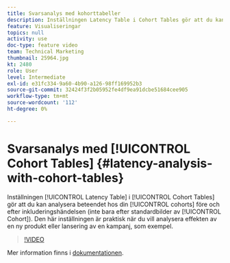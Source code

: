 ```yaml
---
title: Svarsanalys med kohorttabeller
description: Inställningen Latency Table i Cohort Tables gör att du kan analysera beteendet för dina kohorter före och efter inkluderingshändelsen (inte bara efter likartade Cohort-bilder). Den här inställningen är praktisk när du vill analysera effekten av en ny produkt eller lansering av en kampanj, som exempel.
feature: Visualiseringar
topics: null
activity: use
doc-type: feature video
team: Technical Marketing
thumbnail: 25964.jpg
kt: 2480
role: User
level: Intermediate
exl-id: e31fc334-9a60-4b90-a126-98ff169952b3
source-git-commit: 32424f3f2b05952fe4df9ea91dcbe51684cee905
workflow-type: tm+mt
source-wordcount: '112'
ht-degree: 0%

---
```


# Svarsanalys med [!UICONTROL Cohort Tables] {#latency-analysis-with-cohort-tables}

Inställningen [!UICONTROL Latency Table] i [!UICONTROL Cohort Tables] gör att du kan analysera beteendet hos din [!UICONTROL cohorts] före och efter inkluderingshändelsen (inte bara efter standardbilder av [!UICONTROL Cohort]). Den här inställningen är praktisk när du vill analysera effekten av en ny produkt eller lansering av en kampanj, som exempel.

>[!VIDEO](https://video.tv.adobe.com/v/25964/?quality=12)

Mer information finns i [dokumentationen](https://marketing.adobe.com/resources/help/en_US/analytics/analysis-workspace/cohort_analysis.html).
